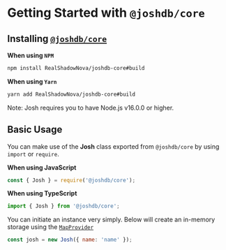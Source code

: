 # Getting Started with `@joshdb/core`

## Installing [`@joshdb/core`](https://github.com/RealShadowNova/joshdb-core/tree/build)

**When using `NPM`**

```sh
npm install RealShadowNova/joshdb-core#build
```

**When using `Yarn`**

```sh
yarn add RealShadowNova/joshdb-core#build
```

Note: Josh requires you to have Node.js v16.0.0 or higher.

## Basic Usage

You can make use of the **Josh** class exported from `@joshdb/core` by using `import` or `require`.

**When using JavaScript**

```javascript
const { Josh } = require('@joshdb/core');
```

**When using TypeScript**

```typescript
import { Josh } from '@joshdb/core';
```

You can initiate an instance very simply. Below will create an in-memory storage using the [`MapProvider`](https://github.com/RealShadowNova/joshdb-core/blob/main/src/lib/structures/defaultProvider/MapProvider.ts)

```javascript
const josh = new Josh({ name: 'name' });
```
